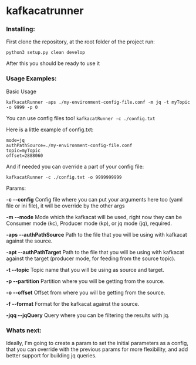 # kafkacatrunner

### Installing:
First clone the repository, at the root folder of the project run: 

`python3 setup.py clean develop`

After this you should be ready to use it

### Usage Examples: 
Basic Usage

`kafkacatRunner -aps ./my-environment-config-file.conf -m jq -t myTopic -o 9999 -p 0`

You can use config files too!
`kafkacatRunner -c ./config.txt`

Here is a little example of config.txt:
```
mode=jq
authPathSource=./my-environment-config-file.conf
topic=myTopic
offset=2888060
```

And if needed you can override a part of your config file:

`kafkacatRunner -c ./config.txt -o 9999999999`

Params:

**-c --config** Config file where you can put your arguments here too (yaml file or ini file), it will be override by the other args

**-m --mode** Mode which the kafkacat will be used, right now they can be Consumer mode (kc), Producer mode (kp), or jq mode (jq), required.

**-aps --authPathSource** Path to the file that you will be using with kafkacat against the source.

**-apt --authPathTarget** Path to the file that you will be using with kafkacat against the target (producer mode, for feeding from the source topic).

**-t --topic** Topic name that you will be using as source and target.

**-p --partition** Partition where you will be getting from the source.

**-o --offset** Offset from where you will be getting from the source.

**-f --format** Format for the kafkacat against the source.

**-jqq --jqQuery** Query where you can be filtering the results with jq.

### Whats next:
Ideally, I'm going to create a param to set the initial parameters as a config, that you can override with the previous params for more flexibility, and add better support for building jq queries.


